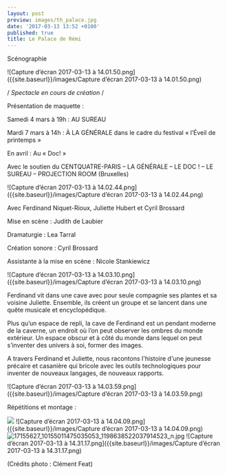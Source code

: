 ```yaml
---
layout: post
preview: images/th_palace.jpg
date: '2017-03-13 13:52 +0100'
published: true
title: Le Palace de Rémi
---
```

Scénographie

![Capture d’écran 2017-03-13 à 14.01.50.png]({{site.baseurl}}/images/Capture d’écran 2017-03-13 à 14.01.50.png)

  /  _Spectacle en cours de création_  /

Présentation de maquette :

Samedi 4 mars à 19h : AU SUREAU

Mardi 7 mars à 14h :  À LA GÉNÉRALE dans le cadre du festival « l’Éveil de printemps »

En avril : Au « Doc! »

Avec le soutien du CENTQUATRE-PARIS – LA GÉNÉRALE – LE DOC ! – LE SUREAU – PROJECTION ROOM (Bruxelles)

![Capture d’écran 2017-03-13 à 14.02.44.png]({{site.baseurl}}/images/Capture d’écran 2017-03-13 à 14.02.44.png)

Avec Ferdinand Niquet-Rioux, Juliette Hubert et Cyril Brossard

Mise en scène : Judith de Laubier

Dramaturgie : Lea Tarral

Création sonore : Cyril Brossard

Assistante à la mise en scène : Nicole Stankiewicz


![Capture d’écran 2017-03-13 à 14.03.10.png]({{site.baseurl}}/images/Capture d’écran 2017-03-13 à 14.03.10.png)

Ferdinand vit dans une cave avec pour seule compagnie ses plantes et sa voisine Juliette. Ensemble, ils créent un groupe et se lancent dans une quête musicale et encyclopédique.

Plus qu’un espace de repli, la cave de Ferdinand est un pendant moderne de la caverne, un endroit où l’on peut observer les ombres du monde extérieur. Un espace obscur et à côté du monde dans lequel on peut s’inventer des univers à soi, former des images. 

A travers Ferdinand et Juliette, nous racontons l'histoire d'une jeunesse précaire et casanière qui bricole avec les outils technologiques pour inventer de nouveaux langages, de nouveaux rapports.

![Capture d’écran 2017-03-13 à 14.03.59.png]({{site.baseurl}}/images/Capture d’écran 2017-03-13 à 14.03.59.png)


Répétitions et montage : 

![]({{site.baseurl}}/images/Capture%20d%E2%80%99e%CC%81cran%202017-03-13%20a%CC%80%2014.03.39.png)
![Capture d’écran 2017-03-13 à 14.04.09.png]({{site.baseurl}}/images/Capture d’écran 2017-03-13 à 14.04.09.png)
![17155627_10155011475035053_1198638522037914523_n.jpg]({{site.baseurl}}/images/17155627_10155011475035053_1198638522037914523_n.jpg)
![Capture d’écran 2017-03-13 à 14.31.17.png]({{site.baseurl}}/images/Capture d’écran 2017-03-13 à 14.31.17.png)

(Crédits photo : Clément Feat)
